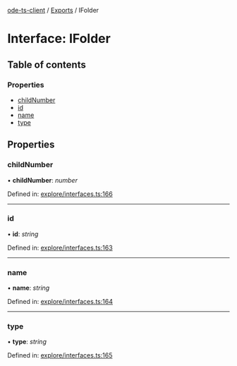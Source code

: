 [ode-ts-client](../README.md) / [Exports](../modules.md) / IFolder

# Interface: IFolder

## Table of contents

### Properties

- [childNumber](ifolder.md#childnumber)
- [id](ifolder.md#id)
- [name](ifolder.md#name)
- [type](ifolder.md#type)

## Properties

### childNumber

• **childNumber**: *number*

Defined in: [explore/interfaces.ts:166](https://github.com/opendigitaleducation/infrontexplore/blob/08d2f8c/src/ts/explore/interfaces.ts#L166)

___

### id

• **id**: *string*

Defined in: [explore/interfaces.ts:163](https://github.com/opendigitaleducation/infrontexplore/blob/08d2f8c/src/ts/explore/interfaces.ts#L163)

___

### name

• **name**: *string*

Defined in: [explore/interfaces.ts:164](https://github.com/opendigitaleducation/infrontexplore/blob/08d2f8c/src/ts/explore/interfaces.ts#L164)

___

### type

• **type**: *string*

Defined in: [explore/interfaces.ts:165](https://github.com/opendigitaleducation/infrontexplore/blob/08d2f8c/src/ts/explore/interfaces.ts#L165)
